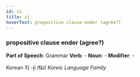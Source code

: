 ```yaml
---
id: zi
title: zi
hoverText: propositive clause ender (agree?)
---
```


### propositive clause ender (agree?)

**Part of Speech**: Grammar
**Verb**: -
**Noun**: -
**Modifier**: -

Korean 지 -ji /t͡ɕi/
*Koreic Language Family*